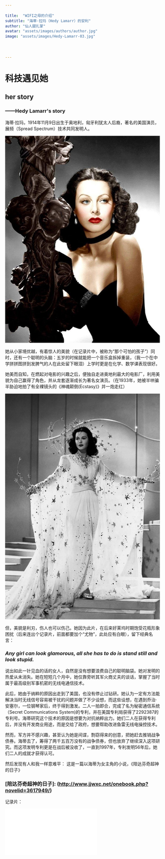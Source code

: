 ```yaml
---

title:  "WIFI之母的介绍"
subtitle: "海蒂·拉玛（Hedy Lamarr）的安利"
author: "仙人腿扎掌"
avatar: "assets/images/authors/author.jpg"
image: "assets/images/Hedy-Lamarr-03.jpg"



---
```


# 科技遇见她

## her story 

### ——Hedy Lamarr's story

​      海蒂·拉玛，1914年11月9日出生于奥地利，匈牙利犹太人后裔，著名的美国演员，展频（Spread Spectrum）技术共同发明人。

![海蒂照片](../assets/images/Hedy-Lamarr-01.jpg)

​      她从小家境优越，有着惊人的美貌（在记录片中，被称为“那个可怕的孩子”）同时，还有一个聪明的头脑：五岁的时候就能把一个音乐盒拆掉重装，（我一个在中学拼拼图拼到发脾气的人在此处留下眼泪）上学时更是在化学、数学课表现很好。

​      她美而自知，在燃起对电影的兴趣之后，便独自走进奥地利最大的电影厂，利用美貌为自己赢得了角色，并从龙套逐渐成长为著名女演员。（在1933年，她被半哄骗半胁迫地拍了有全裸镜头的《神魂颠倒(Ecstasy)》并一炮走红）

![海蒂经典造型图](../assets/images/Hedy-Lamarr-02.jpg)


但，美貌是利刃，伤人也可以伤己。她因为此片，在后来好莱坞时期饱受花瓶形象困扰（后来连出个记录片，前面都要加个“尤物”，此处应有白眼），留下经典名言：

### _Any girl can look glamorous, all she has to do is stand still and look stupid._

​      说出如此一针见血的话的女人，自然是没有想要浪费自己的聪明脑袋。她对发明的热爱从未消失。她在短短几个月中，她仅靠旁听其军火商丈夫的谈话，掌握了当时属于最高级别军事机密的无线电通信技术。

​      此后，她由于纳粹的原因出走到了美国，也没有停止过钻研。她认为一定有方法能解决当时无线信号容易被干扰的问题并做了不少设想，而这些设想，在遇到乔治·安塞尔，一位钢琴家后，终于得到激发。二人一拍即合，完成了名为秘密通信系统（Secret Communications System)的专利，并在美国专利局获得了2292387的专利号。海蒂研究这个技术的原因是想要为对抗纳粹出力。她们二人在获得专利后，并没有开发商业用途，而是交给了政府，想要帮助改进鱼雷无线电操控技术。

​      然而，军方并不感兴趣，甚至认为她是间谍，剽窃得来的创意，把她赶去推销战争债券。海蒂去了，筹得了两千五百万没有的战争债券，但也放弃了继续深入这项研究。而这项发明专利更是在战后被没收了，一直到1997年，专利发明56年后，她们二人的成就才获得认可。





然后发现有人和我一样意难平：
这是一篇以海蒂为女主角的小说，《陪达芬奇超神的日子》

### [陪达芬奇超神的日子]: (http://www.jjwxc.net/onebook.php?novelid=3617949/) 


记录片：

<iframe src="//player.bilibili.com/player.html?aid=74684489&bvid=BV1mE411B7RS&cid=128169500&page=1" scrolling="no" border="0" frameborder="no" framespacing="0" allowfullscreen="true"> </iframe>

